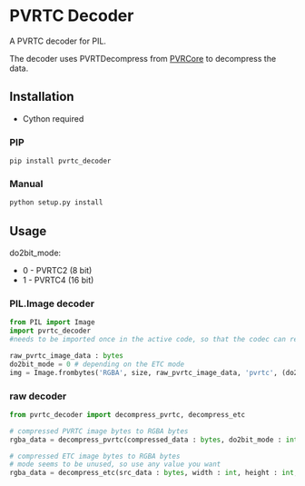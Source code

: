 # PVRTC Decoder
A PVRTC decoder for PIL.

The decoder uses PVRTDecompress from [PVRCore](https://github.com/powervr-graphics/Native_SDK/tree/master/framework/PVRCore) to decompress the data.


## Installation
- Cython required
### PIP
```
pip install pvrtc_decoder
```
### Manual
```cmd
python setup.py install
```


## Usage
do2bit_mode:
- 0 - PVRTC2 (8 bit)
- 1 - PVRTC4 (16 bit)

### PIL.Image decoder
```python
from PIL import Image
import pvrtc_decoder 
#needs to be imported once in the active code, so that the codec can register itself

raw_pvrtc_image_data : bytes
do2bit_mode = 0 # depending on the ETC mode
img = Image.frombytes('RGBA', size, raw_pvrtc_image_data, 'pvrtc', (do2bit_mode))
```

### raw decoder
```python
from pvrtc_decoder import decompress_pvrtc, decompress_etc

# compressed PVRTC image bytes to RGBA bytes
rgba_data = decompress_pvrtc(compressed_data : bytes, do2bit_mode : int, width : int, height : int)

# compressed ETC image bytes to RGBA bytes
# mode seems to be unused, so use any value you want
rgba_data = decompress_etc(src_data : bytes, width : int, height : int, mode : int)
```